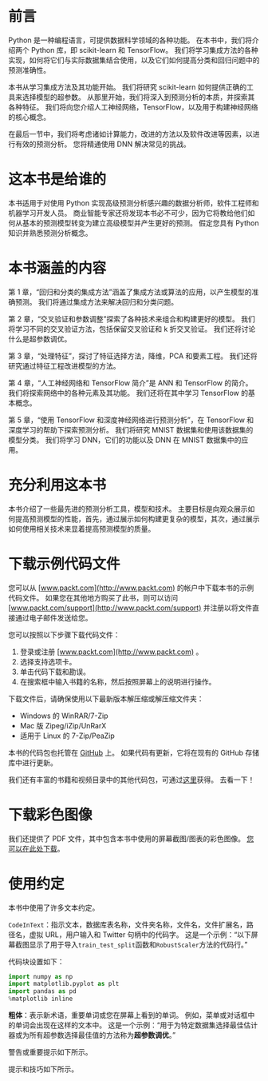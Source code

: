 # 前言

Python 是一种编程语言，可提供数据科学领域的各种功能。 在本书中，我们将介绍两个 Python 库，即 scikit-learn 和 TensorFlow。 我们将学习集成方法的各种实现，如何将它们与实际数据集结合使用，以及它们如何提高分类和回归问题中的预测准确性。

本书从学习集成方法及其功能开始。 我们将研究 scikit-learn 如何提供正确的工具来选择模型的超参数。 从那里开始，我们将深入到预测分析的本质，并探索其各种特征。 我们将向您介绍人工神经网络，TensorFlow，以及用于构建神经网络的核心概念。

在最后一节中，我们将考虑诸如计算能力，改进的方法以及软件改进等因素，以进行有效的预测分析。 您将精通使用 DNN 解决常见的挑战。

# 这本书是给谁的

本书适用于对使用 Python 实现高级预测分析感兴趣的数据分析师，软件工程师和机器学习开发人员。 商业智能专家还将发现本书必不可少，因为它将教给他们如何从基本的预测模型转变为建立高级模型并产生更好的预测。 假定您具有 Python 知识并熟悉预测分析概念。

# 本书涵盖的内容

第 1 章，“回归和分类的集成方法”涵盖了集成方法或算法的应用，以产生模型的准确预测。 我们将通过集成方法来解决回归和分类问题。

第 2 章，“交叉验证和参数调整”探索了各种技术来组合和构建更好的模型。 我们将学习不同的交叉验证方法，包括保留交叉验证和 k 折交叉验证。 我们还将讨论什么是超参数调优。

第 3 章，“处理特征”，探讨了特征选择方法，降维，PCA 和要素工程。 我们还将研究通过特征工程改进模型的方法。

第 4 章，“人工神经网络和 TensorFlow 简介”是 ANN 和 TensorFlow 的简介。 我们将探索网络中的各种元素及其功能。 我们还将在其中学习 TensorFlow 的基本概念。

第 5 章，“使用 TensorFlow 和深度神经网络进行预测分析”，在 TensorFlow 和深度学习的帮助下探索预测分析。 我们将研究 MNIST 数据集和使用该数据集的模型分类。 我们将学习 DNN，它们的功能以及 DNN 在 MNIST 数据集中的应用。

# 充分利用这本书

本书介绍了一些最先进的预测分析工具，模型和技术。 主要目标是向观众展示如何提高预测模型的性能，首先，通过展示如何构建更复杂的模型，其次，通过展示如何使用相关技术来显着提高预测模型的质量。

# 下载示例代码文件

您可以从 [www.packt.com](http://www.packt.com) 的帐户中下载本书的示例代码文件。 如果您在其他地方购买了此书，则可以访问 [www.packt.com/support](http://www.packt.com/support) 并注册以将文件直接通过电子邮件发送给您。

您可以按照以下步骤下载代码文件：

1.  登录或注册 [www.packt.com](http://www.packt.com) 。
2.  选择支持选项卡。
3.  单击代码下载和勘误。
4.  在搜索框中输入书籍的名称，然后按照屏幕上的说明进行操作。

下载文件后，请确保使用以下最新版本解压缩或解压缩文件夹：

*   Windows 的 WinRAR/7-Zip
*   Mac 版 Zipeg/iZip/UnRarX
*   适用于 Linux 的 7-Zip/PeaZip

本书的代码包也托管在 [GitHub](https://github.com/PacktPublishing) 上。 如果代码有更新，它将在现有的 GitHub 存储库中进行更新。

我们还有丰富的书籍和视频目录中的其他代码包，可通过[这里](https://github.com/PacktPublishing/)获得。 去看一下！

# 下载彩色图像

我们还提供了 PDF 文件，其中包含本书中使用的屏幕截图/图表的彩色图像。 [您可以在此处下载](https://www.packtpub.com/sites/default/files/downloads/9781789617740_ColorImages.pdf)。

# 使用约定

本书中使用了许多文本约定。

`CodeInText`：指示文本，数据库表名称，文件夹名称，文件名，文件扩展名，路径名，虚拟 URL，用户输入和 Twitter 句柄中的代码字。 这是一个示例：“以下屏幕截图显示了用于导入`train_test_split`函数和`RobustScaler`方法的代码行。”

代码块设置如下：

```py
import numpy as np
import matplotlib.pyplot as plt
import pandas as pd
%matplotlib inline
```

**粗体**：表示新术语，重要单词或您在屏幕上看到的单词。 例如，菜单或对话框中的单词会出现在这样的文本中。 这是一个示例：“用于为特定数据集选择最佳估计器或为所有超参数选择最佳值的方法称为**超参数调优**。”

警告或重要提示如下所示。

提示和技巧如下所示。